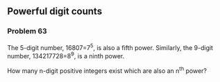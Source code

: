 ﻿## Powerful digit counts
### Problem 63

The 5-digit number, 16807=7<sup>5</sup>, is also a fifth power. Similarly, the 9-digit number, 134217728=8<sup>9</sup>, is a ninth power.

How many n-digit positive integers exist which are also an n<sup>th</sup> power?

